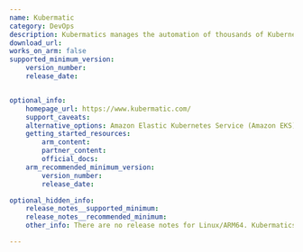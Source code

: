 ```yaml
---
name: Kubermatic
category: DevOps
description: Kubermatics manages the automation of thousands of Kubernetes clusters across multicloud, on-prem and edge.
download_url:
works_on_arm: false
supported_minimum_version:
    version_number:
    release_date:


optional_info:
    homepage_url: https://www.kubermatic.com/
    support_caveats:
    alternative_options: Amazon Elastic Kubernetes Service (Amazon EKS)
    getting_started_resources:
        arm_content:
        partner_content:
        official_docs:
    arm_recommended_minimum_version:
        version_number:
        release_date:

optional_hidden_info:
    release_notes__supported_minimum:
    release_notes__recommended_minimum:
    other_info: There are no release notes for Linux/ARM64. Kubermatics only releases ARM64 tar for Darwin. Kindly find the releases [here](https://github.com/kubermatic/kubermatic/releases).

---
```


